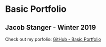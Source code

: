 # Basic Portfolio
## Jacob Stanger - Winter 2019

Check out my porfolio: <a href="https://jcstang.github.io/Basic-Portfolio/" target="_blank">GitHub - Basic Portfolio</a>